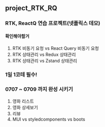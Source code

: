 ## project_RTK_RQ

### RTK, ReactQ 연습 프로젝트(넷플릭스 데모)

#### 확인해야할거

1. RTK 비동기 요청 vs React Query 비동기 요청
2. RTK 상태관리 vs Redux 상태관리
3. RTK 상태관리 vs Zstand 상태관리

### 1일 1코테 필수!

### 0707 ~ 0709 까지 완성 시키기

1. 영화 리스트
2. 영화 상세보기
3. 리뷰
4. MUI vs styledcomponents vs boots

